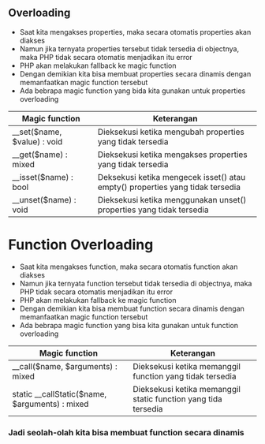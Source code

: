 ## Overloading

* Saat kita mengakses properties, maka secara otomatis properties akan diakses
* Namun jika ternyata properties tersebut tidak tersedia di objectnya, maka PHP tidak secara otomatis menjadikan itu error
* PHP akan melakukan fallback ke magic function
* Dengan demikian kita bisa membuat properties secara dinamis dengan memanfaatkan magic function tersebut
* Ada bebrapa magic function yang bida kita gunakan untuk properties overloading

| Magic function | Keterangan |
|----------------|------------|
|__set($name, $value) : void | Dieksekusi ketika mengubah properties yang tidak tersedia |
|__get($name) : mixed | Dieksekusi ketika mengakses properties yang tidak tersedia | 
|__isset($name) : bool | Deksekusi ketika mengecek isset() atau empty() properties yang tidak tersedia | 
__unset($name) : void | Dieksekusi ketika menggunakan unset() properties yang tidak tersedia |

# Function Overloading

* Saat kita mengakses function, maka secara otomatis function akan diakses
* Namun jika ternyata function tersebut tidak tersedia di objectnya, maka PHP tidak secara otomatis menjadikan itu error
* PHP akan melakukan fallback ke magic function
* Dengan demikian kita bisa membuat function secara dinamis dengan memanfaatkan magic function tersebut
* Ada bebrapa magic function yang bisa kita gunakan untuk function overloading

| Magic function | Keterangan |
|----------------|------------|
|__call($name, $arguments) : mixed | Dieksekusi ketika memanggil function yang tidak tersedia |
|static __callStatic($name, $arguments) : mixed | Dieksekusi ketika memanggil static function yang tida tersedia | 

### Jadi seolah-olah kita bisa membuat function secara dinamis